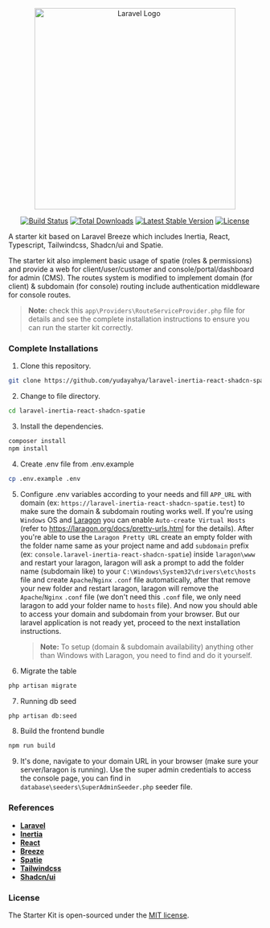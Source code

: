 <p align="center"><a href="https://laravel.com" target="_blank"><img src="https://raw.githubusercontent.com/laravel/art/master/logo-lockup/5%20SVG/2%20CMYK/1%20Full%20Color/laravel-logolockup-cmyk-red.svg" width="400" alt="Laravel Logo"></a></p>

<p align="center">
<a href="https://github.com/laravel/framework/actions"><img src="https://github.com/laravel/framework/workflows/tests/badge.svg" alt="Build Status"></a>
<a href="https://packagist.org/packages/laravel/framework"><img src="https://img.shields.io/packagist/dt/laravel/framework" alt="Total Downloads"></a>
<a href="https://packagist.org/packages/laravel/framework"><img src="https://img.shields.io/packagist/v/laravel/framework" alt="Latest Stable Version"></a>
<a href="https://packagist.org/packages/laravel/framework"><img src="https://img.shields.io/packagist/l/laravel/framework" alt="License"></a>
</p>

A starter kit based on Laravel Breeze which includes Inertia, React, Typescript, Tailwindcss, Shadcn/ui and Spatie.

The starter kit also implement basic usage of spatie (roles & permissions) and provide a web for client/user/customer and console/portal/dashboard for admin (CMS). The routes system is modified to implement domain (for client) & subdomain (for console) routing include authentication middleware for console routes.

> **Note:** check this `app\Providers\RouteServiceProvider.php` file for details and see the complete installation instructions to ensure you can run the starter kit correctly.

### Complete Installations

1. Clone this repository.

```bash
git clone https://github.com/yudayahya/laravel-inertia-react-shadcn-spatie.git
```

2. Change to file directory.

```bash
cd laravel-inertia-react-shadcn-spatie
```

3. Install the dependencies.

```bash
composer install
npm install
```

4. Create .env file from .env.example

```bash
cp .env.example .env
```

5. Configure .env variables according to your needs and fill `APP_URL` with domain (ex: `https://laravel-inertia-react-shadcn-spatie.test`) to make sure the domain & subdomain routing works well. If you're using `Windows` OS and [Laragon](https://laragon.org/) you can enable `Auto-create Virtual Hosts` (refer to https://laragon.org/docs/pretty-urls.html for the details). After you're able to use the `Laragon Pretty URL` create an empty folder with the folder name same as your project name and add `subdomain` prefix (ex: `console.laravel-inertia-react-shadcn-spatie`) inside `laragon\www` and restart your laragon, laragon will ask a prompt to add the folder name (subdomain like) to your `C:\Windows\System32\drivers\etc\hosts` file and create `Apache`/`Nginx` `.conf` file automatically, after that remove your new folder and restart laragon, laragon will remove the `Apache`/`Nginx` `.conf` file (we don't need this `.conf` file, we only need laragon to add your folder name to `hosts` file). And now you should able to access your domain and subdomain from your browser. But our laravel application is not ready yet, proceed to the next installation instructions.

    > **Note:** To setup (domain & subdomain availability) anything other than Windows with Laragon, you need to find and do it yourself.

6. Migrate the table

```bash
php artisan migrate
```

7. Running db seed

```bash
php artisan db:seed
```

8. Build the frontend bundle

```bash
npm run build
```

9. It's done, navigate to your domain URL in your browser (make sure your server/laragon is running). Use the super admin credentials to access the console page, you can find in `database\seeders\SuperAdminSeeder.php` seeder file.

### References

-   **[Laravel](https://laravel.com/)**
-   **[Inertia](https://inertiajs.com/)**
-   **[React](https://react.dev/)**
-   **[Breeze](https://github.com/laravel/breeze)**
-   **[Spatie](https://spatie.be/)**
-   **[Tailwindcss](https://tailwindcss.com/)**
-   **[Shadcn/ui](https://ui.shadcn.com/)**

### License

The Starter Kit is open-sourced under the [MIT license](https://opensource.org/licenses/MIT).
